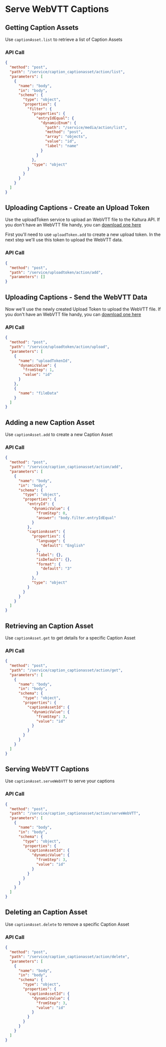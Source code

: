 <!--METADATA
{
  "icon": "cc",
  "sortOrder": 90,
  "tags": [
    "captionAsset",
    "uploadToken"
  ],
  "keywords": [],
  "summary": "Learn how to serve a WebVTT caption"
}
-->

# Serve WebVTT Captions


## Getting Caption Assets
Use `captionAsset.list` to retrieve a list of Caption Assets

### API Call
```json
{
  "method": "post",
  "path": "/service/caption_captionasset/action/list",
  "parameters": [
    {
      "name": "body",
      "in": "body",
      "schema": {
        "type": "object",
        "properties": {
          "filter": {
            "properties": {
              "entryIdEqual": {
                "dynamicEnum": {
                  "path": "/service/media/action/list",
                  "method": "post",
                  "array": "objects",
                  "value": "id",
                  "label": "name"
                }
              }
            },
            "type": "object"
          }
        }
      }
    }
  ]
}
```

## Uploading Captions - Create an Upload Token
Use the uploadToken service to upload an WebVTT file to the Kaltura API. If you don't have an WebVTT file handy, you can [download one here](/assets/sample_captions.vtt)

First you'll need to use `uploadToken.add` to create a new upload token. In the next step we'll use this token to upload the WebVTT data.

### API Call
```json
{
  "method": "post",
  "path": "/service/uploadtoken/action/add",
  "parameters": []
}
```

## Uploading Captions - Send the WebVTT Data
Now we'll use the newly created Upload Token to upload the WebVTT file. If you don't have an WebVTT file handy, you can [download one here](/assets/sample_captions.srt)

### API Call
```json
{
  "method": "post",
  "path": "/service/uploadtoken/action/upload",
  "parameters": [
    {
      "name": "uploadTokenId",
      "dynamicValue": {
        "fromStep": 1,
        "value": "id"
      }
    },
    {
      "name": "fileData"
    }
  ]
}
```

## Adding a new Caption Asset
Use `captionAsset.add` to create a new Caption Asset

### API Call
```json
{
  "method": "post",
  "path": "/service/caption_captionasset/action/add",
  "parameters": [
    {
      "name": "body",
      "in": "body",
      "schema": {
        "type": "object",
        "properties": {
          "entryId": {
            "dynamicValue": {
              "fromStep": 0,
              "answer": "body.filter.entryIdEqual"
            }
          },
          "captionAsset": {
            "properties": {
              "language": {
                "default": "English"
              },
              "label": {},
              "isDefault": {},
              "format": {
                "default": "3"
              }
            },
            "type": "object"
          }
        }
      }
    }
  ]
}
```

## Retrieving an Caption Asset
Use `captionAsset.get` to get details for a specific Caption Asset

### API Call
```json
{
  "method": "post",
  "path": "/service/caption_captionasset/action/get",
  "parameters": [
    {
      "name": "body",
      "in": "body",
      "schema": {
        "type": "object",
        "properties": {
          "captionAssetId": {
            "dynamicValue": {
              "fromStep": 3,
              "value": "id"
            }
          }
        }
      }
    }
  ]
}
```

## Serving WebVTT Captions
Use `captionAsset.serveWebVTT` to serve your captions

### API Call
```json
{
  "method": "post",
  "path": "/service/caption_captionasset/action/serveWebVTT",
  "parameters": [
    {
      "name": "body",
      "in": "body",
      "schema": {
        "type": "object",
        "properties": {
          "captionAssetId": {
            "dynamicValue": {
              "fromStep": 3,
              "value": "id"
            }
          }
        }
      }
    }
  ]
}
```

## Deleting an Caption Asset
Use `captionAsset.delete` to remove a specific Caption Asset

### API Call
```json
{
  "method": "post",
  "path": "/service/caption_captionasset/action/delete",
  "parameters": [
    {
      "name": "body",
      "in": "body",
      "schema": {
        "type": "object",
        "properties": {
          "captionAssetId": {
            "dynamicValue": {
              "fromStep": 3,
              "value": "id"
            }
          }
        }
      }
    }
  ]
}
```
